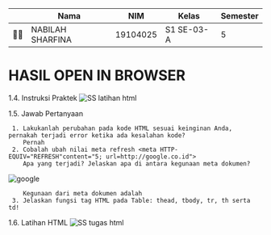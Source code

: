 | | Nama | NIM | Kelas | Semester |
| - | - | - | - | - |
| 👩‍🎓 | NABILAH SHARFINA | 19104025 | S1 SE-03-A | 5 |

# HASIL OPEN IN BROWSER
1.4. Instruksi Praktek
![SS latihan html](https://user-images.githubusercontent.com/58089002/138735098-7cba9536-2bc8-466a-b6e8-e4b3cd6b06e5.png)

1.5. Jawab Pertanyaan
   
     1. Lakukanlah perubahan pada kode HTML sesuai keinginan Anda, pernakah terjadi error ketika ada kesalahan kode?
        Pernah
     2. Cobalah ubah nilai meta refresh <meta HTTP-EQUIV="REFRESH"content="5; url=http://google.co.id"> 
        Apa yang terjadi? Jelaskan apa di antara kegunaan meta dokumen?
![google](https://user-images.githubusercontent.com/58089002/138737246-64ed0a58-3854-475c-8d05-bf38d5617e2f.png)
         
        Kegunaan dari meta dokumen adalah 
     3. Jelaskan fungsi tag HTML pada Table: thead, tbody, tr, th serta td!
        
        
1.6. Latihan HTML
![SS tugas html](https://user-images.githubusercontent.com/58089002/138735089-828ffadb-e8b4-4375-b724-8a75a0b678ea.png)
